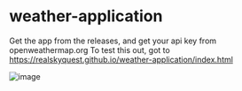 # weather-application
Get the app from the releases, and get your api key from openweathermap.org
To test this out, got to https://realskyquest.github.io/weather-application/index.html

![image](https://github.com/realskyquest/weather-application/assets/135049479/b3adc5a0-61c0-4c90-8526-240d9b2ab6a5)

